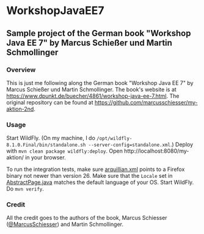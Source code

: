 # WorkshopJavaEE7

## Sample project of the German book "Workshop Java EE 7" by Marcus Schießer und Martin Schmollinger

### Overview

This is just me following along the German book "Workshop Java EE 7" by Marcus Schießer und Martin Schmollinger.
The book's website is at https://www.dpunkt.de/buecher/4861/workshop-java-ee-7.html.
The original repository can be found at https://github.com/marcusschiesser/my-aktion-2nd.

### Usage
Start WildFly.
(On my machine, I do `/opt/wildfly-8.1.0.Final/bin/standalone.sh --server-config=standalone.xml`.)
Deploy with `mvn clean package wildfly:deploy`.
Open http://localhost:8080/my-aktion/ in your browser.

To run the integration tests, make sure [arquillian.xml](src/test/resources/arquillian.xml) points to a Firefox binary not newer than version 26.
Make sure that the `Locale` set in [AbstractPage.java](src/test/java/com/lambdarookie/myaktion/test/pages/AbstractPage.java) matches the default language of your OS.
Start WildFly.
Do `mvn verify`.

### Credit

All the credit goes to the authors of the book, Marcus Schiesser ([@MarcusSchiesser](https://github.com/marcusschiesser/)) and Martin Schmollinger.
